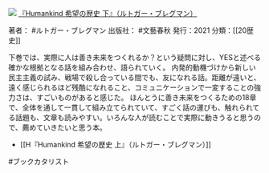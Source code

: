 ![](https://gyazo.com/6709e8b3efe66a4fa9f7b24a00d048fd.jpg)
[『Humankind 希望の歴史 下』（ルトガー・ブレグマン）](https://amzn.to/3YE2ua4)

著者： #ルトガー・ブレグマン 
出版社： #文藝春秋 
発行：2021
分類：[[20歴史]]

下巻では、実際に人は善き未来をつくれるか？という疑問に対し、YESと述べる確かな根拠となる話を組み合わせ、語られていく。
内発的動機づけから新しい民主主義の試み、戦場で殺し合っている間でも、友になれる話。距離が遠いと、遠く感じられるほど残酷になれること、コミュニケーションで一変することの強力さは、すごいものがあると感じた。
ほんとうに善き未来をつくるための18章で、全体を通して一貫して組み立てられていて、すごく話の運びも、触れられてる話題も、文章も読みやすい。いろんな人が読むことで実際に動きうると思うので、薦めていきたいと思う本。

- [[H『Humankind 希望の歴史 上』（ルトガー・ブレグマン）]]

#ブックカタリスト 